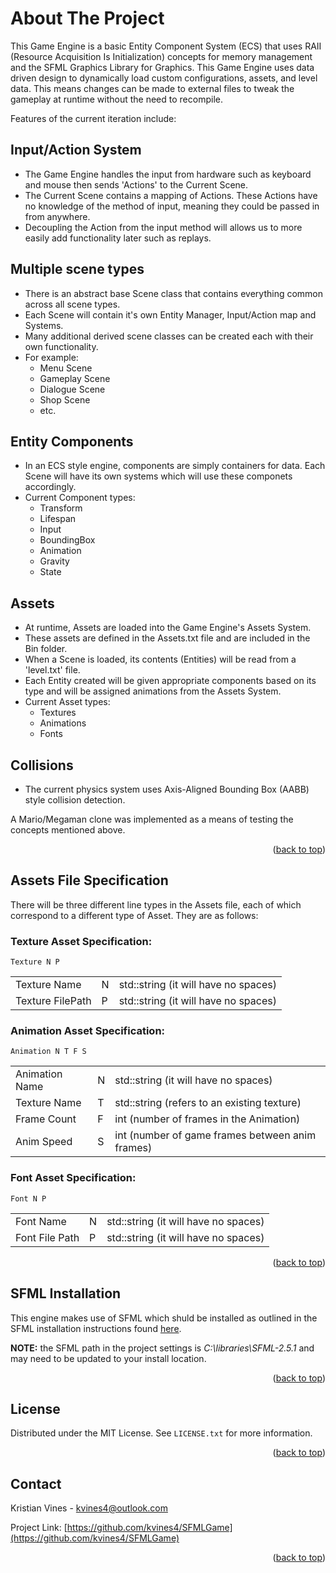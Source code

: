# **About The Project**

This Game Engine is a basic Entity Component System (ECS) that uses RAII (Resource Acquisition Is Initialization) concepts for memory management and the SFML Graphics Library for Graphics. 
This Game Engine uses data driven design to dynamically load custom configurations, assets, and level data. This means changes can be made to external files to tweak the gameplay at runtime without the need to recompile.

Features of the current iteration include:

## Input/Action System

- The Game Engine handles the input from hardware such as keyboard and mouse then sends 'Actions' to the Current Scene.
- The Current Scene contains a mapping of Actions. These Actions have no knowledge of the method of input, meaning they could be passed in from anywhere.
- Decoupling the Action from the input method will allows us to more easily add functionality later such as replays.

## Multiple scene types

- There is an abstract base Scene class that contains everything common across all scene types.
- Each Scene will contain it's own Entity Manager, Input/Action map and Systems.
- Many additional derived scene classes can be created each with their own functionality. 
- For example:
    - Menu Scene
    - Gameplay Scene
    - Dialogue Scene
    - Shop Scene
    - etc.

## Entity Components

- In an ECS style engine, components are simply containers for data. Each Scene will have its own systems which will use these componets accordingly.
- Current Component types:
    - Transform
    - Lifespan
    - Input
    - BoundingBox
    - Animation
    - Gravity
    - State

## Assets

- At runtime, Assets are loaded into the Game Engine's Assets System.
- These assets are defined in the Assets.txt file and are included in the Bin folder.
- When a Scene is loaded, its contents (Entities) will be read from a 'level.txt' file.
- Each Entity created will be given appropriate components based on its type and will be assigned animations from the Assets System.
- Current Asset types:
    - Textures
    - Animations
    - Fonts

## Collisions

- The current physics system uses Axis-Aligned Bounding Box (AABB) style collision detection.

A Mario/Megaman clone was implemented as a means of testing the concepts mentioned above.

<p align="right">(<a href="#top">back to top</a>)</p>

## Assets File Specification

There will be three different line types in the Assets file, each of which
correspond to a different type of Asset. They are as follows:

### **Texture Asset Specification:**

    Texture N P 

<table class="tg">
<tbody>
  <tr>
    <td>Texture Name</td>
    <td>N</td>
    <td>std::string (it will have no spaces)</td>
  </tr>
  <tr>
    <td>Texture FilePath</td>
    <td>P</td>
    <td>std::string (it will have no spaces)</td>
  </tr>
</tbody>
</table>

### **Animation Asset Specification:**

    Animation N T F S 

<table class="tg">
<tbody>
  <tr>
    <td>Animation Name</td>
    <td>N</td>
    <td>std::string (it will have no spaces)</td>
  </tr>
  <tr>
    <td>Texture Name</td>
    <td>T</td>
    <td>std::string (refers to an existing texture)</td>
  </tr>
  <tr>
    <td>Frame Count</td>
    <td>F</td>
    <td>int (number of frames in the Animation)</td>
  </tr>
  <tr>
    <td>Anim Speed</td>
    <td>S</td>
    <td>int (number of game frames between anim frames)</td>
  </tr>
</tbody>
</table>

### **Font Asset Specification:**

    Font N P

<table class="tg">
<tbody>
  <tr>
    <td>Font Name</td>
    <td>N</td>
    <td>std::string (it will have no spaces)</td>
  </tr>
  <tr>
    <td>Font File Path</td>
    <td>P</td>
    <td>std::string (it will have no spaces)</td>
  </tr>
</tbody>
</table>

<p align="right">(<a href="#top">back to top</a>)</p>

## **SFML Installation**

This engine makes use of SFML which shuld be installed as outlined in the SFML installation instructions found [here](https://www.sfml-dev.org/tutorials/2.5/start-vc.php).

**NOTE:** the SFML path in the project settings is *C:\libraries\SFML-2.5.1* and may need to be updated to your install location.

<p align="right">(<a href="#top">back to top</a>)</p>

## **License**

Distributed under the MIT License. See `LICENSE.txt` for more information.

<p align="right">(<a href="#top">back to top</a>)</p>

## **Contact**

Kristian Vines - kvines4@outlook.com

Project Link: [https://github.com/kvines4/SFMLGame](https://github.com/kvines4/SFMLGame)

<p align="right">(<a href="#top">back to top</a>)</p>
